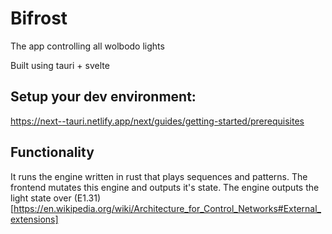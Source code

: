 # Bifrost

The app controlling all wolbodo lights

Built using tauri + svelte

## Setup your dev environment:

https://next--tauri.netlify.app/next/guides/getting-started/prerequisites

## Functionality

It runs the engine written in rust that plays sequences and patterns.
The frontend mutates this engine and outputs it's state.
The engine outputs the light state over (E1.31)[https://en.wikipedia.org/wiki/Architecture_for_Control_Networks#External_extensions]
